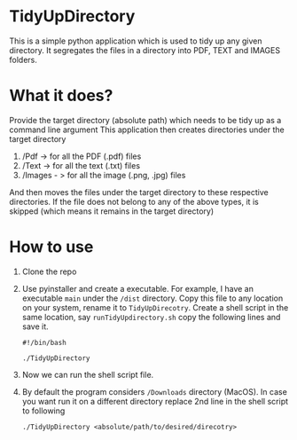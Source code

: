 TidyUpDirectory
=============================
This is a simple python application which is used to tidy up any given directory.
It segregates the files in a directory into PDF, TEXT and IMAGES folders.

What it does?
=============================
Provide the target directory (absolute path) which needs to be tidy up as a command line argument
This application then creates directories under the target directory
1. /Pdf -> for all the PDF (.pdf) files
2. /Text -> for all the text (.txt) files
3. /Images - > for all the image (.png, .jpg) files

And then moves the files under the target directory to these respective directories.
If the file does not belong to any of the above types, it is skipped (which means it remains in the target directory)

How to use
=============================
1. Clone the repo
2. Use pyinstaller and create a executable.
   For example, I have an executable `main` under the `/dist` directory. Copy this file to any location on your system, rename it to `TidyUpDirecotry`. Create a shell script in the same location, say `runTidyUpdirectory.sh` copy the following lines and save it.
   ```
   #!/bin/bash

   ./TidyUpDirectory
   ```
   
4. Now we can run the shell script file.
5. By default the program considers `/Downloads` directory (MacOS). In case you want run it on a different directory replace 2nd line in the shell script to following
   ```
   ./TidyUpDirectory <absolute/path/to/desired/direcotry>
   ```
   